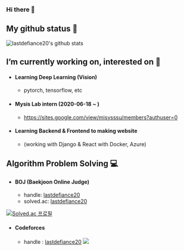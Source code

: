 ### Hi there 👋

## My github status 🤔

![lastdefiance20's github stats](https://github-readme-stats.vercel.app/api?username=lastdefiance20&show_icons=true)

## I’m currently working on, interested on 🌱

* #### Learning Deep Learning (Vision)
  * pytorch, tensorflow, etc

* #### Mysis Lab intern (2020-06-18 ~ )
  * https://sites.google.com/view/misysssu/members?authuser=0

* #### Learning Backend & Frontend to making website
  * (working with Django & React with Docker, Azure)

## Algorithm Problem Solving 💻

* #### BOJ (Baekjoon Online Judge)
  * handle: [lastdefiance20](http://icpc.me/lastdefiance20)
  * solved.ac: [lastdefiance20](https://solved.ac/profile/lastdefiance20)

[![Solved.ac 프로필](http://mazassumnida.wtf/api/v2/generate_badge?boj=lastdefiance20)](https://solved.ac/lastdefiance20)

* #### Codeforces
  * handle : [lastdefiance20](https://codeforces.com/profile/lastdefiance20)
  ![](https://run.kaist.ac.kr/badges/codeforces/lastdefiance20.svg)


<!--
**lastdefiance20/lastdefiance20** is a ✨ _special_ ✨ repository because its `README.md` (this file) appears on your GitHub profile.

Here are some ideas to get you started:

- 🔭 I’m currently working on ...
- 🌱 I’m currently learning ...
- 👯 I’m looking to collaborate on ...
- 🤔 I’m looking for help with ...
- 💬 Ask me about ...
- 📫 How to reach me: ...
- 😄 Pronouns: ...
- ⚡ Fun fact: ...
-->
